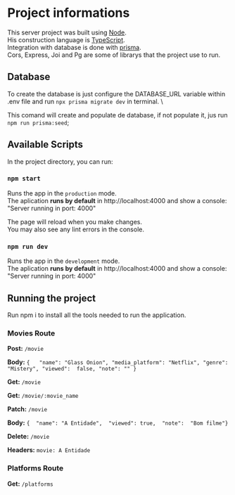 # Project informations

This server project was built using [Node](https://nodejs.org/en/). \
His construction language is [TypeScript](https://www.typescriptlang.org/pt/). \
Integration with database is done with [prisma](https://www.prisma.io/). \
Cors, Express, Joi and Pg are some of librarys that the project use to run.

## Database

To create the database is just configure the DATABASE_URL variable within .env file and run `npx prisma migrate dev` in terminal. \

This comand will create and populate de database, if not populate it, jus run `npm run prisma:seed`;

## Available Scripts

In the project directory, you can run:

### `npm start`

Runs the app in the `production` mode.\
The aplication **runs by default** in http://localhost:4000 and show a console: "Server running in port: 4000"

The page will reload when you make changes.\
You may also see any lint errors in the console.

### `npm run dev`

Runs the app in the `development` mode.\
The aplication **runs by default** in http://localhost:4000 and show a console: "Server running in port: 4000"

## Running the project

Run npm i to install all the tools needed to run the application.

### Movies Route

**Post:** `/movie`

**Body:** `{   "name": "Glass Onion", "media_platform": "Netflix", "genre": "Mistery", "viewed":  false, "note": "" }`

**Get:** `/movie`

**Get:** `/movie/:movie_name`

**Patch:** `/movie`

**Body:**  `{  "name": "A Entidade",  "viewed": true,  "note":  "Bom filme"}`

**Delete:** `/movie`

**Headers:** `movie: A Entidade`

### Platforms Route

**Get:** `/platforms`
